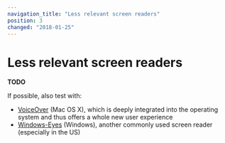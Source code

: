 ```yaml
---
navigation_title: "Less relevant screen readers"
position: 3
changed: "2018-01-25"
---
```


# Less relevant screen readers

**TODO**

If possible, also test with:

- [VoiceOver](https://en.wikipedia.org/wiki/VoiceOver#OS_X) (Mac OS X), which is deeply integrated into the operating system and thus offers a whole new user experience
- [Windows-Eyes](https://en.wikipedia.org/wiki/Window-Eyes) (Windows), another commonly used screen reader (especially in the US)